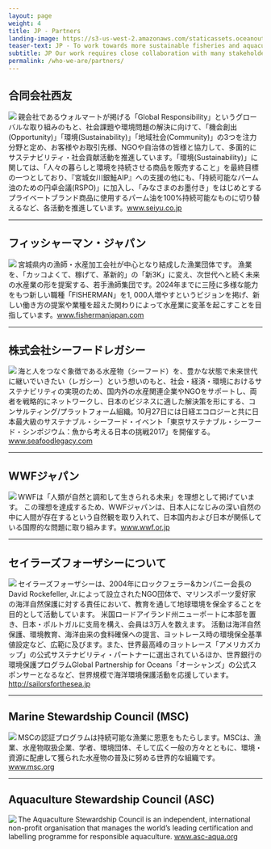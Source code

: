 ```yaml
---
layout: page
weight: 4
title: JP - Partners
landing-image: https://s3-us-west-2.amazonaws.com/staticassets.oceanoutcomes.org/rollover+images/past-initiatives-hover.jpg
teaser-text: JP - To work towards more sustainable fisheries and aquaculture operations, we partner with leading Japanese seafood companies, international fisheries and aquaculture organizations, and leading non governmental organizations.
subtitle: JP Our work requires close collaboration with many stakeholders. Here are some of those we’re working most closely with.
permalink: /who-we-are/partners/
---
```

<h2>合同会社西友</h2>
<img align="left" src="https://s3-us-west-2.amazonaws.com/staticassets.oceanoutcomes.org/embedded+photos/partners/seiyu-partners.png">
親会社であるウォルマートが掲げる「Global Responsibility」というグローバルな取り組みのもと、社会課題や環境問題の解決に向けて、「機会創出(Opportunity)」「環境(Sustainability)」「地域社会(Community)」の3つを注力分野と定め、お客様やお取引先様、NGOや自治体の皆様と協力して、多面的にサステナビリティ・社会貢献活動を推進しています。「環境(Sustainability)」に関しては、「人々の暮らしと環境を持続させる商品を販売すること」を最終目標の一つとしており、『宮城女川銀鮭AIP』への支援の他にも、「持続可能なパーム油のための円卓会議(RSPO)」に加入し、「みなさまのお墨付き」をはじめとするプライベートブランド商品に使用するパーム油を100%持続可能なものに切り替えるなど、各活動を推進しています。<a href="www.seiyu.co.jp" target="_blank">www.seiyu.co.jp</a>

----
<h2>フィッシャーマン・ジャパン</h2>
<img align="left" src="https://s3-us-west-2.amazonaws.com/staticassets.oceanoutcomes.org/embedded+photos/partners/fisherman-japan-partners.png">
宮城県内の漁師・水産加工会社が中心となり結成した漁業団体です。 漁業を、「カッコよくて、稼げて、革新的」の「新3K」に変え、次世代へと続く未来の水産業の形を提案する、若手漁師集団です。2024年までに三陸に多様な能力をもつ新しい職種「FISHERMAN」を1, 000人増やすというビジョンを掲げ、新しい働き方の提案や業種を超えた関わりによって水産業に変革を起こすことを目指しています。<a href="www.fishermanjapan.com" target="_blank">www.fishermanjapan.com</a>

----
<h2>株式会社シーフードレガシー</h2>
<img align="left" src="https://s3-us-west-2.amazonaws.com/staticassets.oceanoutcomes.org/embedded+photos/partners/seafood-legacy-partners.png">
海と人をつなぐ象徴である水産物（シーフード）を、豊かな状態で未来世代に継いでいきたい（レガシー）という想いのもと、社会・経済・環境におけるサステナビリティの実現のため、国内外の水産関連企業やNGOをサポートし、両者を戦略的にネットワークし、日本のビジネスに適した解決策を形にする、コンサルティング/プラットフォーム組織。10月27日には日経エコロジーと共に日本最大級のサステナブル・シーフード・イベント「東京サステナブル・シーフード・シンポジウム：魚から考える日本の挑戦2017」を開催する。<a href="www.seafoodlegacy.com" target="_blank">www.seafoodlegacy.com</a>

----
<h2>WWFジャパン</h2>
<img align="left" src="https://s3-us-west-2.amazonaws.com/staticassets.oceanoutcomes.org/embedded+photos/partners/wwf-japan-partners.png">
WWFは「人類が自然と調和して生きられる未来」を理想として掲げています。
この理想を達成するため、WWFジャパンは、日本人になじみの深い自然の中に人間が存在するという自然観を取り入れて、日本国内および日本が関係している国際的な問題に取り組みます。<a href="www.wwf.or.jp" target="_blank">www.wwf.or.jp</a>

----
<h2>セイラーズフォーザシーについて</h2>
<img align="left" src="https://s3-us-west-2.amazonaws.com/staticassets.oceanoutcomes.org/embedded+photos/partners/sailors-for-the-sea-partners.png">
セイラーズフォーザシーは、2004年にロックフェラー&カンパニー会長のDavid Rockefeller, Jr.によって設立されたNGO団体で、マリンスポーツ愛好家の海洋自然保護に対する責任において、教育を通して地球環境を保全することを目的として活動しています。 米国ロードアイランド州ニューポートに本部を置き、日本・ポルトガルに支局を構え、会員は3万人を数えます。 活動は海洋自然保護、環境教育、海洋由来の食料確保への提言、ヨットレース時の環境保全基準値設定など、広範に及びます。また、世界最高峰のヨットレース「アメリカズカップ」の公式サステナビリティ・パートナーに選出されているほか、世界銀行の環境保護プログラムGlobal Partnership for Oceans「オーシャンズ」の公式スポンサーとなるなど、世界規模で海洋環境保護活動を応援しています。<a href="http://sailorsforthesea.jp/" target="_blank">http://sailorsforthesea.jp</a>
  
----
<h2>Marine Stewardship Council (MSC)</h2>
<img align="left" src="https://s3-us-west-2.amazonaws.com/staticassets.oceanoutcomes.org/embedded+photos/partners/msc-partners.png">
MSCの認証プログラムは持続可能な漁業に恩恵をもたらします。MSCは、漁業、水産物取扱企業、学者、環境団体、そして広く一般の方々とともに、環境・資源に配慮して獲られた水産物の普及に努める世界的な組織です。<a href="https://www.msc.org/?set_language=ja" target="_blank">www.msc.org</a>

----
<h2>Aquaculture Stewardship Council (ASC)</h2>
<img align="left" src="https://s3-us-west-2.amazonaws.com/staticassets.oceanoutcomes.org/embedded+photos/partners/asc-partners.png">
The Aquaculture Stewardship Council is an independent, international non-profit organisation that manages the world’s leading certification and labelling programme for responsible aquaculture. <a href="www.asc-aqua.org" target="_blank">www.asc-aqua.org</a>
